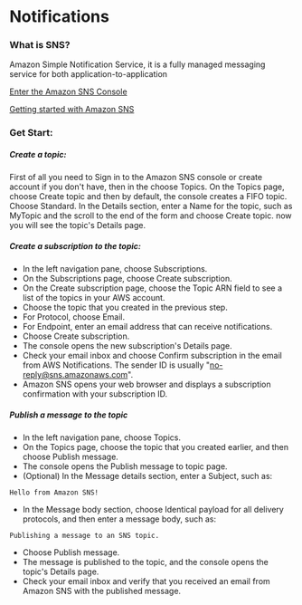 # Notifications

### What is SNS?
Amazon Simple Notification Service, it is a fully managed messaging service for both application-to-application

[Enter the Amazon SNS Console](https://signin.aws.amazon.com/signin?redirect_uri=https%3A%2F%2Fconsole.aws.amazon.com%2Fsns%2Fv2%2Fhome%3Fstate%3DhashArgs%2523%26isauthcode%3Dtrue&client_id=arn%3Aaws%3Aiam%3A%3A015428540659%3Auser%2Fsns&forceMobileApp=0)


[Getting started with Amazon SNS](https://docs.aws.amazon.com/sns/latest/dg/sns-getting-started.html)

### Get Start:
##### Create a topic:
First of all you need to Sign in to the Amazon SNS console or create account if you don't have, then in the choose Topics.
On the Topics page, choose Create topic and then by default, the console creates a FIFO topic. Choose Standard.
In the Details section, enter a Name for the topic, such as MyTopic and the scroll to the end of the form and choose Create topic.
now you will see the topic's Details page.

##### Create a subscription to the topic:
- In the left navigation pane, choose Subscriptions.
- On the Subscriptions page, choose Create subscription.
- On the Create subscription page, choose the Topic ARN field to see a list of the topics in your AWS account.
- Choose the topic that you created in the previous step.
- For Protocol, choose Email.
- For Endpoint, enter an email address that can receive notifications.
- Choose Create subscription.
- The console opens the new subscription's Details page.
- Check your email inbox and choose Confirm subscription in the email from AWS Notifications. The sender ID is usually "no-reply@sns.amazonaws.com".
- Amazon SNS opens your web browser and displays a subscription confirmation with your subscription ID.


##### Publish a message to the topic
- In the left navigation pane, choose Topics.
- On the Topics page, choose the topic that you created earlier, and then choose Publish message.
- The console opens the Publish message to topic page.
- (Optional) In the Message details section, enter a Subject, such as:
```
Hello from Amazon SNS!
```
- In the Message body section, choose Identical payload for all delivery protocols, and then enter a message body, such as:
```
Publishing a message to an SNS topic.
```
- Choose Publish message.
- The message is published to the topic, and the console opens the topic's Details page.
- Check your email inbox and verify that you received an email from Amazon SNS with the published message.
